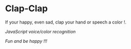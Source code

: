 # Clap-Clap

If your happy, even sad, clap your hand or speech a color !.

*JavaScript voice/color recognition*

*Fun and be happy !!!*
